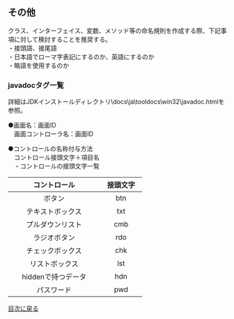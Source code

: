 ## その他
クラス、インターフェイス、変数、メソッド等の命名規則を作成する際、下記事項に対して検討することを推奨する。<br/>
・接頭語、接尾語<br/>
・日本語でローマ字表記にするのか、英語にするのか<br/>
・略語を使用するのか

### javadocタグ一覧<br/>
詳細はJDKインストールディレクトリ\docs\ja\tooldocs\win32\javadoc.htmlを参照。

●画面名：画面ID<br/>
　画面コントローラ名：画面ID

●コントロールの名称付与方法<br/>
　コントロール接頭文字＋項目名<br/>
　・コントロールの接頭文字一覧

|　コントロール　|　接頭文字　|
|:---:|:---:|
|　ボタン　|　btn　|     
|　テキストボックス　|　txt　|     
|　プルダウンリスト　|　cmb　|      
|　ラジオボタン　|　rdo　|　　 
|　チェックボックス　|　chk　|      
|　リストボックス　|　lst　|     
|　hiddenで持つデータ　|　hdn　|      
|　パスワード　|　pwd　|

[目次に戻る](CONTENTS.MD)